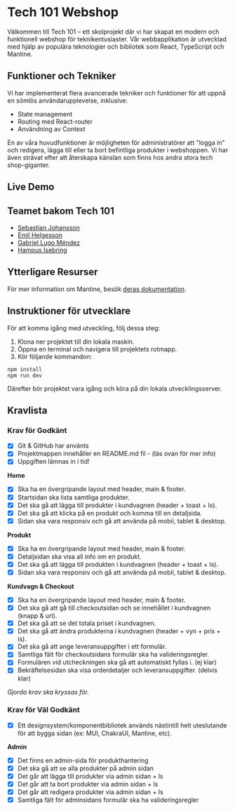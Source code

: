 # Tech 101 Webshop

Välkommen till Tech 101 – ett skolprojekt där vi har skapat en modern och funktionell webshop för teknikentusiaster. Vår webbapplikation är utvecklad med hjälp av populära teknologier och bibliotek som React, TypeScript och Mantine.

## Funktioner och Tekniker

Vi har implementerat flera avancerade tekniker och funktioner för att uppnå en sömlös användarupplevelse, inklusive:

- State management
- Routing med React-router
- Användning av Context

En av våra huvudfunktioner är möjligheten för administratörer att "logga in" och redigera, lägga till eller ta bort befintliga produkter i webshoppen. Vi har även strävat efter att återskapa känslan som finns hos andra stora tech shop-giganter.

## Live Demo

## Teamet bakom Tech 101

- [Sebastian Johansson](https://github.com/Sebastianjohansson123)
- [Emil Helgesson](https://github.com/Emil-Helge)
- [Gabriel Lugo Méndez](https://github.com/gabriel-lugo)
- [Hampus Isebring](https://github.com/Isebring)

## Ytterligare Resurser

För mer information om Mantine, besök [deras dokumentation](https://mantine.dev/pages/getting-started/).

## Instruktioner för utvecklare

För att komma igång med utveckling, följ dessa steg:

1. Klona ner projektet till din lokala maskin.
2. Öppna en terminal och navigera till projektets rotmapp.
3. Kör följande kommandon:

`npm install` <Br/>
`npm run dev`

Därefter bör projektet vara igång och köra på din lokala utvecklingsserver.

## Kravlista

### Krav för Godkänt

- [x] Git & GitHub har använts
- [x] Projektmappen innehåller en README.md fil - (läs ovan för mer info)
- [x] Uppgiften lämnas in i tid!

**Home**

- [x] Ska ha en övergripande layout med header, main & footer.
- [x] Startsidan ska lista samtliga produkter.
- [x] Det ska gå att lägga till produkter i kundvagnen (header + toast + ls).
- [x] Det ska gå att klicka på en produkt och komma till en detaljsida.
- [x] Sidan ska vara responsiv och gå att använda på mobil, tablet & desktop.

**Produkt**

- [x] Ska ha en övergripande layout med header, main & footer.
- [x] Detaljsidan ska visa all info om en produkt.
- [x] Det ska gå att lägga till produkten i kundvagnen (header + toast + ls).
- [x] Sidan ska vara responsiv och gå att använda på mobil, tablet & desktop.

**Kundvagn & Checkout**

- [x] Ska ha en övergripande layout med header, main & footer.
- [x] Det ska gå att gå till checkoutsidan och se innehållet i kundvagnen (knapp & url).
- [x] Det ska gå att se det totala priset i kundvagnen.
- [x] Det ska gå att ändra produkterna i kundvagnen (header + vyn + pris + ls).
- [x] Det ska gå att ange leveransuppgifter i ett formulär.
- [x] Samtliga fält för checkoutsidans formulär ska ha valideringsregler.
- [x] Formulären vid utcheckningen ska gå att automatiskt fyllas i. (ej klar)
- [x] Bekräftelsesidan ska visa orderdetaljer och leveransuppgifter. (delvis klar)

_Gjorda krav ska kryssas för._

### Krav för Väl Godkänt

- [x] Ett designsystem/komponentbibliotek används nästintill helt uteslutande för att bygga sidan (ex: MUI, ChakraUI, Mantine, etc).

**Admin**

- [x] Det finns en admin-sida för produkthantering
- [x] Det ska gå att se alla produkter på admin sidan
- [x] Det går att lägga till produkter via admin sidan + ls
- [x] Det går att ta bort produkter via admin sidan + ls
- [x] Det går att redigera produkter via admin sidan + ls
- [x] Samtliga fält för adminsidans formulär ska ha valideringsregler
